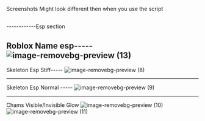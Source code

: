 Screenshots Might look different then when you use the script


##
------------Esp section

Roblox Name esp-----
![image-removebg-preview (13)](https://user-images.githubusercontent.com/49299203/210136707-213f55c2-99a3-4b7e-b656-af4cbe24e45c.png)
----------------------


Skeleton Esp Stiff-----
![image-removebg-preview (8)](https://user-images.githubusercontent.com/49299203/210136139-3adc9223-25b7-4b6e-9630-7704157d73d0.png)


---------------------------
Skeleton Esp Normal -----
![image-removebg-preview (9)](https://user-images.githubusercontent.com/49299203/210136377-209199d4-6956-46f5-b518-702d218b75cb.png)


---------------------------
Chams Visible/Invisible Glow
![image-removebg-preview (10)](https://user-images.githubusercontent.com/49299203/210136541-b9bc6ba9-3047-473c-9c35-18a9e67285c3.png)
![image-removebg-preview (11)](https://user-images.githubusercontent.com/49299203/210136558-da6cf350-125a-4bea-8383-0e4581a0a501.png)
